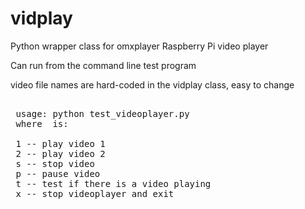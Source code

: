 vidplay
=======

Python wrapper class for omxplayer Raspberry Pi video player

Can run from the command line test program

video file names are hard-coded in the vidplay class, easy to change

<pre> 
 usage: python test_videoplayer.py <arg>
 where <arg> is:
 
 1 -- play video 1
 2 -- play video 2
 s -- stop video
 p -- pause video
 t -- test if there is a video playing
 x -- stop videoplayer and exit
